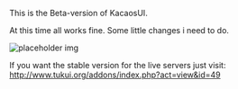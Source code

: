 

This is the Beta-version of KacaosUI.

At this time all works fine. Some little changes i need to do.


![placeholder img](http://dl.dropbox.com/u/53632790/WoWScrnShot_072812_171154.jpg)              





If you want the stable version for the live servers just visit: 
http://www.tukui.org/addons/index.php?act=view&id=49